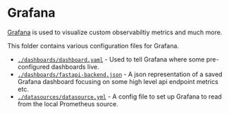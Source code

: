 # Grafana

[Grafana](https://github.com/grafana/grafana) is used to visualize custom
observabiltiy metrics and much more.

This folder contains various configuration files for Grafana.

- [`./dashboards/dashboard.yaml`](./dashboards/dashboard.yaml) - Used to tell
  Grafana where some pre-configured dashboards live.
- [`./dashboards/fastapi-backend.json`](./dashboards/fastapi-backend.json) - A
  json representation of a saved Grafana dashboard focusing on some high level
  api endpoint metrics etc.
- [`./datasources/datasource.yml`](./datasources/datasource.yml) - A config file
  to set up Grafana to read from the local Prometheus source.
